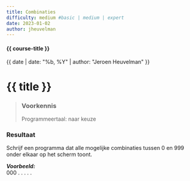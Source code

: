```yaml
---
title: Combinaties
difficulty: medium #basic | medium | expert
date: 2023-01-02
author: jheuvelman
---
```


#### {{ course-title }}
{{ date | date: "%b, %Y" | author: "Jeroen Heuvelman" }}


# {{ title }}

> ### Voorkennis
> Programmeertaal: naar keuze

### Resultaat
Schrijf een programma dat alle mogelijke combinaties tussen 0 en 999
onder elkaar op het scherm toont.

***Voorbeeld:***  
000 . . . . .
